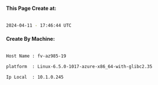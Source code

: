 
   
#### This Page Create at:

```bash

2024-04-11 - 17:46:44 UTC

```

#### Create By Machine:

```bash

Host Name : fv-az985-19

platform  : Linux-6.5.0-1017-azure-x86_64-with-glibc2.35

Ip Local  : 10.1.0.245

```

